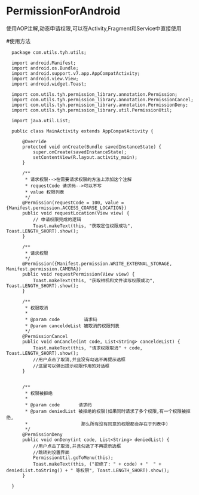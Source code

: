 # PermissionForAndroid
使用AOP注解,动态申请权限,可以在Activity,Fragment和Service中直接使用

#使用方法

      package com.utils.tyh.utils;

      import android.Manifest;
      import android.os.Bundle;
      import android.support.v7.app.AppCompatActivity;
      import android.view.View;
      import android.widget.Toast;

      import com.utils.tyh.permission_library.annotation.Permission;
      import com.utils.tyh.permission_library.annotation.PermissionCancel;
      import com.utils.tyh.permission_library.annotation.PermissionDeny;
      import com.utils.tyh.permission_library.util.PermissionUtil;

      import java.util.List;

      public class MainActivity extends AppCompatActivity {

          @Override
          protected void onCreate(Bundle savedInstanceState) {
              super.onCreate(savedInstanceState);
              setContentView(R.layout.activity_main);
          }

          /**
           * 请求权限-->在需要请求权限的方法上添加这个注解
           * requestCode 请求码-->可以不写
           * value 权限列表
           */
          @Permission(requestCode = 100, value = {Manifest.permission.ACCESS_COARSE_LOCATION})
          public void requestLocation(View view) {
              // 申请权限完成的逻辑
              Toast.makeText(this, "获取定位权限成功", Toast.LENGTH_SHORT).show();
          }

          /**
           * 请求权限
           */
          @Permission({Manifest.permission.WRITE_EXTERNAL_STORAGE, Manifest.permission.CAMERA})
          public void requestPermission(View view) {
              Toast.makeText(this, "获取相机和文件读写权限成功", Toast.LENGTH_SHORT).show();
          }

          /**
           * 权限取消
           *
           * @param code         请求码
           * @param canceldeList 被取消的权限列表
           */
          @PermissionCancel
          public void onCancle(int code, List<String> canceldeList) {
              Toast.makeText(this, "请求权限取消" + code, Toast.LENGTH_SHORT).show();
              //用户点击了取消,并且没有勾选不再提示选框
              //这里可以弹出提示权限作用的对话框
          }


          /**
           * 权限被拒绝
           *
           * @param code       请求码
           * @param deniedList 被拒绝的权限(如果同时请求了多个权限,有一个权限被拒绝,
           *                    那么所有没有同意的权限都会存在于列表中)
           */
          @PermissionDeny
          public void onDeny(int code, List<String> deniedList) {
              //用户点击了取消,并且勾选了不再提示选框
              //跳转到设置界面
              PermissionUtil.goToMenu(this);
              Toast.makeText(this, ("拒绝了: " + code) + "  " + deniedList.toString() + " 等权限", Toast.LENGTH_SHORT).show();
          }

      }

